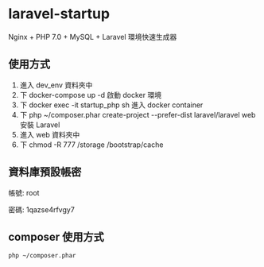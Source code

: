 # laravel-startup
Nginx + PHP 7.0 + MySQL + Laravel 環境快速生成器

## 使用方式
1. 進入 dev_env 資料夾中
2. 下 docker-compose up -d 啟動 docker 環境
3. 下 docker exec -it startup_php sh 進入 docker container
4. 下 php ~/composer.phar create-project --prefer-dist laravel/laravel web 安裝 Laravel
5. 進入 web 資料夾中
6. 下 chmod -R 777 /storage /bootstrap/cache

## 資料庫預設帳密
帳號: root

密碼: 1qazse4rfvgy7

## composer 使用方式
```
php ~/composer.phar
```